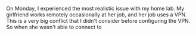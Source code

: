
On Monday, I experienced the most realistic issue with my home lab. My girlfriend works remotely occasionally at her job, and her job uses a VPN. This is a very big conflict that I didn't consider before configuring the VPN. So when she wasn't able to connect to 